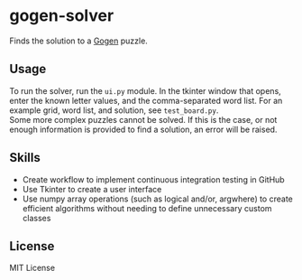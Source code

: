 # gogen-solver
Finds the solution to a [Gogen](http://www.puzzles.grosse.is-a-geek.com/ubergogen.html) puzzle.

## Usage
To run the solver, run the `ui.py` module. In the tkinter window that opens, enter the known letter values, and the comma-separated word list. For an example grid, word list, and solution, see `test_board.py`.    
Some more complex puzzles cannot be solved. If this is the case, or not enough information is provided to find a solution, an error will be raised.

## Skills
- Create workflow to implement continuous integration testing in GitHub
- Use Tkinter to create a user interface
- Use numpy array operations (such as logical and/or, argwhere) to create efficient algorithms without needing to define unnecessary custom classes

## License
MIT License

